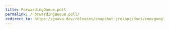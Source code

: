 ```yaml
---
title: ForwardingQueue.poll
permalink: /ForwardingQueue.poll/
redirect_to: https://guava.dev/releases/snapshot-jre/api/docs/com/google/common/collect/ForwardingQueue.html#poll--
---
```

